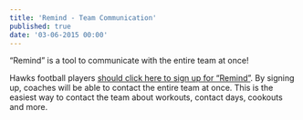 ```yaml
---
title: 'Remind - Team Communication'
published: true
date: '03-06-2015 00:00'
---
```


“Remind” is a tool to communicate with the entire team at once!

Hawks football players [should click here to sign up for “Remind”](http://https://www.remind.com/join/hawkspride). By signing up, coaches will be able to contact the entire team at once. This is the easiest way to contact the team about workouts, contact days, cookouts and more.